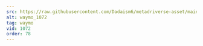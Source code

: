 ```yaml
---
src: https://raw.githubusercontent.com/Dadaism6/metadriverse-asset/main/script-waymo-output-newcompressed/waymo_1072.mp4
alt: waymo_1072
tag: waymo
vid: 1072
order: 78
---
```

